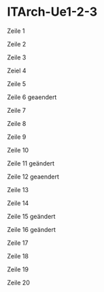 # ITArch-Ue1-2-3
Zeile 1

Zeile 2 

Zeile 3

Zeiel 4 

Zeile 5

Zeile 6 geaendert

Zeile 7 

Zeile 8 

Zeile 9 

Zeile 10 

Zeile 11 geändert

Zeile 12 geaendert

Zeile 13 

Zeile 14

Zeile 15 geändert

Zeile 16 geändert

Zeile 17

Zeile 18

Zeile 19

Zeile 20
